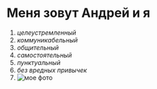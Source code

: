 # **Меня зовут Андрей и я** 
1. *целеустремленный*
2. *коммуникабельный*
3. *общительный*
4. *самостоятельный*
5. *пунктуальный*
6. *без вредных привычек*
7. ![мое фото](https://www.upruda.ru/images/005.jpg)